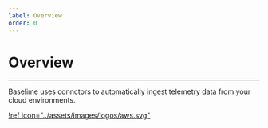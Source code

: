 ```yaml
---
label: Overview
order: 0
---
```


# Overview

---

Baselime uses connctors to automatically ingest telemetry data from your cloud environments.

[!ref icon="../assets/images/logos/aws.svg"](./aws.md)